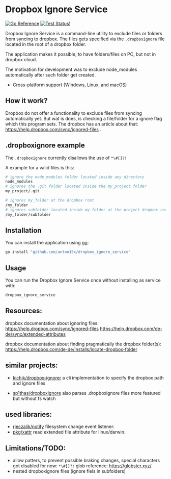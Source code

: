 # Dropbox Ignore Service

[![Go Reference](https://pkg.go.dev/badge/pkg.go.dev/github.com/anton15x/dropbox_ignore_service.svg)](https://pkg.go.dev/pkg.go.dev/github.com/anton15x/dropbox_ignore_service)
[![Test Status](https://github.com/anton15x/dropbox_ignore_service/actions/workflows/test.yml/badge.svg)](https://github.com/anton15x/dropbox_ignore_service/actions?query=workflow%3ATest))


Dropbox Ignore Service is a command-line utility to exclude files or folders from syncing to dropbox. The files gets specified via the `.dropboxignore` file located in the root of a dropbox folder. 

The application makes it possible, to have folders/files on PC, but not in dropbox cloud.

The motivation for development was to exclude node_modules automatically after such folder get created.

- Cross-platform support (Windows, Linux, and macOS)

## How it work?
Dropbox do not offer a functionality to exclude files from syncing automatically yet. But wat is does, is checking a file/folder for a ignore flag which this program sets. The dropbox has an article about that: https://help.dropbox.com/sync/ignored-files .

## .dropboxignore example
The `.dropboxignore` currently disallows the use of `*\#[]?!`

A example for a valid files is this:
```bash
# ignore the node_modules folder located inside any directory
node_modules
# ignores the .git folder located inside the my_project folder
my_project/.git

# ignores my_folder at the dropbox root
/my_folder
# ignores subfolder located inside my_folder at the project dropbox root
/my_folder/subfolder
```

## Installation
You can install the application using [go](https://go.dev/dl/):

```bash
go install "github.com/anton15x/dropbox_ignore_service"
```

## Usage
You can run the Dropbox Ignore Service once without installing as service with:
```bash
dropbox_ignore_service
```

## Resources:
dropbox documentation about ignoring files:
https://help.dropbox.com/sync/ignored-files
https://help.dropbox.com/de-de/sync/extended-attributes

dropbox documentation about finding pragmatically the dropbox folder(s):
https://help.dropbox.com/de-de/installs/locate-dropbox-folder


## similar projects:
- [kichik/dropbox-ignorer](https://github.com/kichik/dropbox-ignorer)
a cli implementation to specify the dropbox path and ignore files

- [sp1thas/dropboxignore](https://github.com/sp1thas/dropboxignore)
also parses .dropboxignore files more featured but without fs watch

## used libraries:
- [rjeczalik/notify](https://github.com/rjeczalik/notify) filesystem change event listener:
- [pkg/xattr](https://github.com/pkg/xattr) read extended file attribute for linux/darwin.

## Limitations/TODO:
- allow patters, to prevent possible braking changes, special characters got disabled for now: `*\#[]?!`
  glob reference: https://globster.xyz/
- nested dropboxignore files (ignore fiels in subfolders)
